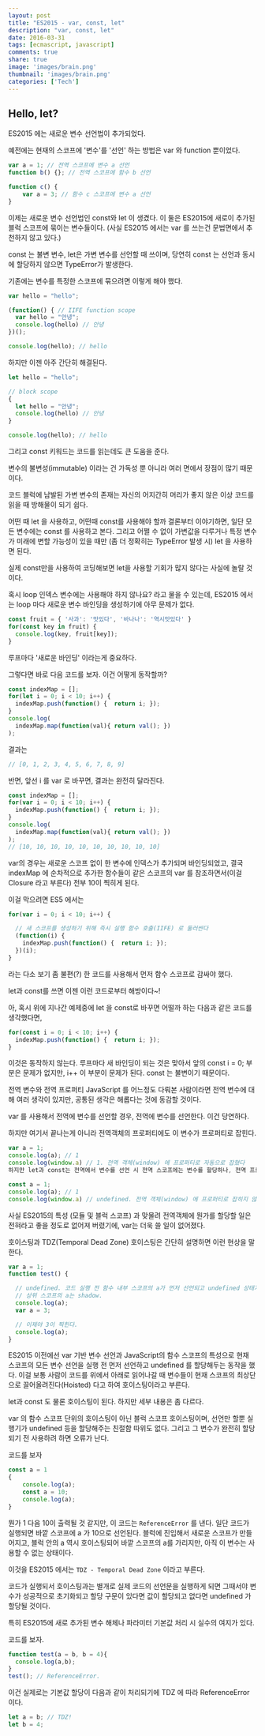 ```yaml
---
layout: post
title: "ES2015 - var, const, let"
description: "var, const, let"
date: 2016-03-31
tags: [ecmascript, javascript]
comments: true
share: true
image: 'images/brain.png'
thumbnail: 'images/brain.png'
categories: ['Tech']
---
```


## Hello, let?
ES2015 에는 새로운 변수 선언법이 추가되었다.

예전에는 현재의 스코프에 '변수'를  '선언' 하는 방법은 var 와 function 뿐이었다.

```javascript
var a = 1; // 전역 스코프에 변수 a 선언
function b() {}; // 전역 스코프에 함수 b 선언

function c() {
    var a = 3; // 함수 c 스코프에 변수 a 선언
}
```

이제는 새로운 변수 선언법인 const와  let 이 생겼다. 이 둘은 ES2015에 새로이 추가된 블럭 스코프에 묶이는 변수들이다.
(사실 ES2015 에서는 var 를 쓰는건 문법면에서 추천하지 않고 있다.)

const 는 불변 변수, let은 가변 변수를 선언할 때 쓰이며, 당연히 const 는 선언과 동시에 할당하지 않으면 TypeError가 발생한다.

기존에는 변수를 특정한 스코프에 묶으려면 이렇게 해야 했다.

```javascript
var hello = "hello";

(function() { // IIFE function scope
  var hello = "안녕";
  console.log(hello) // 안녕 
})();

console.log(hello); // hello
```

하지만 이젠 아주 간단히 해결된다.

```javascript
let hello = "hello";

// block scope
{
  let hello = "안녕";
  console.log(hello) // 안녕 
}

console.log(hello); // hello
```

그리고 const 키워드는 코드를 읽는데도 큰 도움을 준다.

변수의 불변성(immutable) 이라는 건 가독성 뿐 아니라 여러 면에서 장점이 많기 때문이다.

코드 블럭에 남발된 가변 변수의 존재는 자신의 어지간히 머리가 좋지 않은 이상 코드를 읽을 때 방해물이 되기 쉽다.

어떤 때 let 을 사용하고, 어떤때 const를 사용해야 할까
결론부터 이야기하면, 일단 모든 변수에는 const 를 사용하고 본다. 그리고 어쩔 수 없이 가변값을 다루거나 특정 변수가 미래에 변할 가능성이 있을 때만 (좀 더 정확히는 TypeError 발생 시) let 을 사용하면 된다.

실제 const만을 사용하여 코딩해보면 let을 사용할 기회가 많지 않다는 사실에 놀랄 것이다.

혹시 loop 인덱스 변수에는 사용해야 하지 않나요? 라고 물을 수 있는데, ES2015 에서는 loop 마다 새로운 변수 바인딩을 생성하기에 아무 문제가 없다.

```javascript
const fruit = { '사과': '맛있다', '바나나': '역시맛있다' }
for(const key in fruit) {
  console.log(key, fruit[key]);
}
```

루프마다 '새로운 바인딩' 이라는게 중요하다.

그렇다면 바로 다음 코드를 보자. 이건 어떻게 동작할까?

```javascript
const indexMap = [];
for(let i = 0; i < 10; i++) {
  indexMap.push(function() {  return i; });
}
console.log(
  indexMap.map(function(val){ return val(); })
);
```

결과는

```javascript
// [0, 1, 2, 3, 4, 5, 6, 7, 8, 9]
```

반면, 앞선 i 를 var 로 바꾸면, 결과는 완전히 달라진다.

```javascript
const indexMap = [];
for(var i = 0; i < 10; i++) {
  indexMap.push(function() {  return i; });
}
console.log(
  indexMap.map(function(val){ return val(); })
);
// [10, 10, 10, 10, 10, 10, 10, 10, 10, 10]
```

var의 경우는 새로운 스코프 없이 한 변수에 인덱스가 추가되며 바인딩되었고, 결국 indexMap 에 순차적으로 추가한 함수들이 같은 스코프의 var 를 참조하면서(이걸 Closure 라고 부른다) 전부 10이 찍히게 된다.

이걸 막으려면 ES5 에서는

```javascript
for(var i = 0; i < 10; i++) {

  // 새 스코프를 생성하기 위해 즉시 실행 함수 호출(IIFE) 로 둘러싼다
  (function(i) {
    indexMap.push(function() {  return i; });
  })(i);
}
```

라는 다소 보기 좀 불편(?) 한 코드를 사용해서 먼저 함수 스코프로 감싸야 했다.

let과 const를 쓰면 이젠 이런 코드로부터 해방이다~!

아, 혹시 위에 지나간 예제중에 let 을 const로 바꾸면 어떨까 하는 다음과 같은 코드를 생각했다면,

```javascript
for(const i = 0; i < 10; i++) {
  indexMap.push(function() {  return i; });
}
```

이것은 동작하지 않는다. 루프마다 새 바인딩이 되는 것은 맞아서 앞의 const i = 0;  부분은 문제가 없지만, i++  이 부분이 문제가 된다. const 는 불변이기 때문이다.

전역 변수와 전역 프로퍼티
JavaScript 를 어느정도 다뤄본 사람이라면 전역 변수에 대해 여러 생각이 있지만, 공통된 생각은 해롭다는 것에 동감할 것이다.

var 를 사용해서 전역에 변수를 선언할 경우, 전역에 변수를 선언한다. 이건 당연하다.

하지만 여기서 끝나는게 아니라 전역객체의 프로퍼티에도 이 변수가 프로퍼티로 잡힌다.

```javascript
var a = 1;
console.log(a); // 1
console.log(window.a) // 1. 전역 객체(window) 에 프로퍼티로 자동으로 잡혔다
하지만 let과 const는 전역에서 변수를 선언 시 전역 스코프에는 변수를 할당하나, 전역 프로퍼티에는 변수를 할당하지 않는다. 아래 코드를 보자.

const a = 1;
console.log(a); // 1
console.log(window.a) // undefined. 전역 객체(window) 에 프로퍼티로 잡히지 않는다.
```

사실 ES2015의 특성 (모듈 및 블럭 스코프) 과 맞물려 전역객체에 뭔가를 할당할 일은 전혀라고 좋을 정도로 없어져 버렸기에, var는 더욱 쓸 일이 없어졌다.

호이스팅과 TDZ(Temporal Dead Zone)
호이스팅은 간단히 설명하면 이런 현상을 말한다.

```javascript
var a = 1;
function test() {

  // undefined. 코드 실행 전 함수 내부 스코프의 a가 먼저 선언되고 undefined 상태가 된다.
  // 상위 스코프의 a는 shadow.
  console.log(a);
  var a = 3;

  // 이제야 3이 찍힌다.
  console.log(a);
}
```

ES2015 이전에선 var 기반 변수 선언과 JavaScript의 함수 스코프의 특성으로 현재 스코프의 모든 변수 선언을 실행 전 먼저 선언하고 undefined 를 할당해두는 동작을 했다. 이걸 보통 사람이 코드를 위에서 아래로 읽어나갈 때 변수들이 현재 스코프의 최상단으로 끌어올려진다(Hoisted) 다고 하여 호이스팅이라고 부른다.

let과 const 도 물론 호이스팅이 된다. 하지만 세부 내용은 좀 다르다.

var 의 함수 스코프 단위의 호이스팅이 아닌 블럭 스코프 호이스팅이며, 선언만 할뿐 실행기가 undefined 등을 할당해주는 친절함 따위도 없다. 그리고 그 변수가 완전히 할당되기 전 사용하려 하면 오류가 난다.

코드를 보자

```javascript
const a = 1
{
    console.log(a);
    const a = 10;
    console.log(a);
}
```

뭔가 1 다음 10이 출력될 것 같지만, 이 코드는 `ReferenceError` 를 낸다. 일단 코드가 실행되면 바깥 스코프에 a 가 10으로 선언된다. 블럭에 진입해서 새로운 스코프가 만들어지고, 블럭 안의 a 역시 호이스팅되어 바깥 스코프의 a를 가리지만, 아직 이 변수는 사용할 수 없는 상태이다.

이것을 ES2015 에서는 `TDZ - Temporal Dead Zone` 이라고 부른다.

코드가 실행되서 호이스팅과는 별개로 실제 코드의 선언문을 실행하게 되면 그때서야 변수가 성공적으로 초기화되고 할당 구문이 있다면 값이 할당되고 없다면 undefined 가 할당될 것이다.

특히 ES2015에 새로 추가된 변수 해체나 파라미터 기본값 처리 시 실수의 여지가 있다.

코드를 보자.

```javascript
function test(a = b, b = 4){
  console.log(a,b);
}
test(); // ReferenceError.
```

이건 실제로는 기본값 할당이 다음과 같이 처리되기에 TDZ 에 따라 ReferenceError 이다.

```javascript
let a = b; // TDZ!
let b = 4;
```